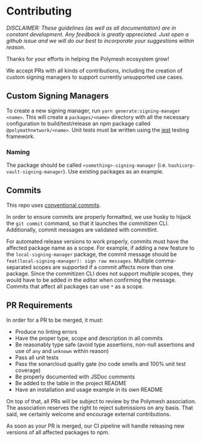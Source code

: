 # Contributing

_DISCLAIMER: These guidelines (as well as all documentation) are in constant development. Any feedback is greatly appreciated. Just open a github issue and we will do our best to incorporate your suggestions within reason._

Thanks for your efforts in helping the Polymesh ecosystem grow!

We accept PRs with all kinds of contributions, including the creation of custom signing managers to support currently unsupported use cases.

## Custom Signing Managers

To create a new signing manager, run `yarn generate:signing-manager <name>`. This will create a `packages/<name>` directory with all the necessary configuration to build/test/release an npm package called `@polymathnetwork/<name>`. Unit tests must be written using the [jest](https://jestjs.io/) testing framework.

### Naming

The package should be called `<something>-signing-manager` (i.e. `hashicorp-vault-signing-manager`). Use existing packages as an example.

## Commits

This repo uses [conventional commits](https://www.conventionalcommits.org/en/v1.0.0/).

In order to ensure commits are properly formatted, we use husky to hijack the `git commit` command, so that it launches the commitizen CLI. Additionally, commit messages are validated with commitlint.

For automated release versions to work properly, commits must have the affected package name as a scope. For example, if adding a new feature to the `local-signing-manager` package, the commit message should be `feat(local-signing-manager): sign raw messages`. Multiple comma-separated scopes are supported if a commit affects more than one package. Since the commitizen CLI does not support multiple scopes, they would have to be added in the editor when confirming the message. Commits that affect all packages can use `*` as a scope.

## PR Requirements

In order for a PR to be merged, it must:

- Produce no linting errors
- Have the proper type, scope and description in all commits
- Be reasonably type safe (avoid type assertions, non-null assertions and use of `any` and `unknown` within reason)
- Pass all unit tests
- Pass the sonarcloud quality gate (no code smells and 100% unit test coverage)
- Be properly documented with JSDoc comments
- Be added to the table in the project README
- Have an installation and usage example in its own README

On top of that, all PRs will be subject to review by the Polymesh association. The association reserves the right to reject submissions on any basis. That said, we certainly welcome and encourage external contributions.

As soon as your PR is merged, our CI pipeline will handle releasing new versions of all affected packages to npm.
